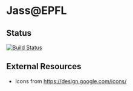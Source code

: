 # Jass@EPFL

## Status

[![Build Status](http://jenkins.epfl.ch/buildStatus/icon?job=team-println-debugging)](http://jenkins.epfl.ch/job/team-println-debugging/)

## External Resources

- Icons from https://design.google.com/icons/
